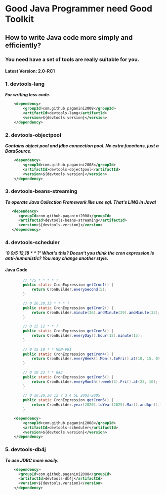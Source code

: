 # Good Java Programmer need Good Toolkit
## How to write Java code more simply and efficiently?
### You need have a set of tools are really suitable for you.

#### Latest Version: 2.0-RC1
### 1. devtools-lang
***For writing less code.***
```xml
    <dependency>
        <groupId>com.github.paganini2008</groupId>
        <artifactId>devtools-lang</artifactId>
        <version>${devtools.version}</version>
    </dependency>
```

### 2. devtools-objectpool
***Contains object pool and jdbc connection pool. No extra functions, just a DataSource.***
```xml
    <dependency>
        <groupId>com.github.paganini2008</groupId>
        <artifactId>devtools-objectpool</artifactId>
        <version>${devtools.version}</version>
    </dependency>
```

### 3. devtools-beans-streaming
***To operate Java Collection Framework like use sql. That's LINQ in Java!***
```xml
   <dependency>
      <groupId>com.github.paganini2008</groupId>
      <artifactId>devtools-beans-streaming</artifactId>
      <version>${devtools.version}</version>
   </dependency>
```

### 4. devtools-scheduler
***'0 0/5 12,18 * * ?' What's this?  Doesn't you think the cron expression is anti-humanistic? You may change another style.***
#### Java Code
```java
        // */5 * * * * ?
        public static CronExpression getCron1() {
            return CronBuilder.everySecond(5);
        }
    
        // 0 26,29,33 * * * ?
        public static CronExpression getCron2() {
            return CronBuilder.minute(26).andMinute(29).andMinute(33);
        }
    
        // 0 15 12 * * ?
        public static CronExpression getCron3() {
            return CronBuilder.everyDay().hour(12).minute(15);
        }
    
        // 0 15 10 ? * MON-FRI
        public static CronExpression getCron4() {
            return CronBuilder.everyWeek().Mon().toFri().at(10, 15, 0);
        }
    
        // 0 10 23 ? * 6#3
        public static CronExpression getCron5() {
            return CronBuilder.everyMonth().week(3).Fri().at(23, 10);
        }
    
        // 0 10,20,30 12 ? 3,4 5L 2002-2005
        public static CronExpression getCron6() {
            return CronBuilder.year(2020).toYear(2025).Mar().andApr().lastWeek().Thur().hour(12).minute(10).andMinute(20).andMinute(30);
        }
```
```xml
    <dependency>
        <groupId>com.github.paganini2008</groupId>
        <artifactId>devtools-scheduler</artifactId>
        <version>${devtools.version}</version>
    </dependency>
```

### 5. devtools-db4j
***To use JDBC more easily.***
```xml
    <dependency>
      <groupId>com.github.paganini2008</groupId>
      <artifactId>devtools-db4j</artifactId>
      <version>${devtools.version}</version>
    </dependency>
```
